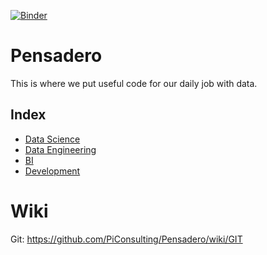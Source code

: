 [![Binder](https://mybinder.org/badge_logo.svg)](https://mybinder.org/v2/gh/PiConsulting/Pensadero/master)
# Pensadero
This is where we put useful code for our daily job with data.

## Index


* [Data Science](https://github.com/PiConsulting/Pensadero/tree/master/DataScience)
* [Data Engineering](https://github.com/PiConsulting/Pensadero/tree/master/DataEngineering)
* [BI](https://github.com/PiConsulting/Pensadero/tree/master/Bi)
* [Development](https://github.com/PiConsulting/Pensadero/tree/master/Dev)


# Wiki
Git: https://github.com/PiConsulting/Pensadero/wiki/GIT 
